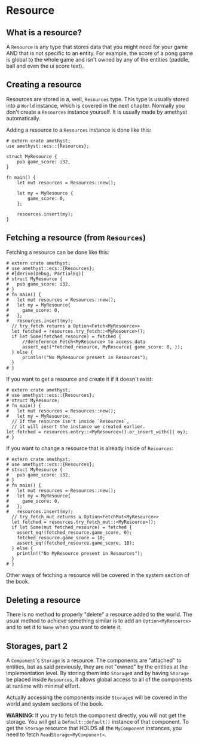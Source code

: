 # Resource

## What is a resource?

A `Resource` is any type that stores data that you might need for your game AND that is not specific to an entity.
For example, the score of a pong game is global to the whole game and isn't owned by any of the entities (paddle, ball and even the ui score text).

## Creating a resource

Resources are stored in a, well, `Resources` type. This type is usually stored into a `World` instance, which is covered in the next chapter.
Normally you don't create a `Resources` instance yourself. It is usually made by amethyst automatically.

Adding a resource to a `Resources` instance is done like this:
```rust,no_run,noplaypen
# extern crate amethyst;
use amethyst::ecs::{Resources};

struct MyResource {
    pub game_score: i32,
}

fn main() {
    let mut resources = Resources::new();
    
    let my = MyResource {
        game_score: 0,
    };
    
    resources.insert(my);
}
```

## Fetching a resource (from `Resources`)

Fetching a resource can be done like this:
```rust,no_run,noplaypen
# extern crate amethyst;
# use amethyst::ecs::{Resources};
# #[derive(Debug, PartialEq)]
# struct MyResource {
#   pub game_score: i32,
# }
# fn main() {
#   let mut resources = Resources::new();
#   let my = MyResource{
#     game_score: 0,
#   };
#   resources.insert(my);
  // try_fetch returns a Option<Fetch<MyResource>>
  let fetched = resources.try_fetch::<MyResource>();
  if let Some(fetched_resource) = fetched {
      //dereference Fetch<MyResource> to access data
      assert_eq!(*fetched_resource, MyResource{ game_score: 0, });
  } else {
      println!("No MyResource present in Resources");
  }
# }
```

If you want to get a resource and create it if it doesn't exist:
```rust,no_run,noplaypen
# extern crate amethyst;
# use amethyst::ecs::{Resources};
# struct MyResource;
# fn main() {
#   let mut resources = Resources::new();
#   let my = MyResource;
  // If the resource isn't inside `Resources`, 
  // it will insert the instance we created earlier.
let fetched = resources.entry::<MyResource>().or_insert_with(|| my);
# }
```

If you want to change a resource that is already inside of `Resources`:
```rust,no_run,noplaypen
# extern crate amethyst;
# use amethyst::ecs::{Resources};
# struct MyResource {
#   pub game_score: i32,
# }
# fn main() {
#   let mut resources = Resources::new();
#   let my = MyResource{
#     game_score: 0,
#   };
#   resources.insert(my);
  // try_fetch_mut returns a Option<FetchMut<MyResource>>
  let fetched = resources.try_fetch_mut::<MyResource>();
  if let Some(mut fetched_resource) = fetched {
    assert_eq!(fetched_resource.game_score, 0);
    fetched_resource.game_score = 10;
    assert_eq!(fetched_resource.game_score, 10);
  } else {
    println!("No MyResource present in Resources");
  }
# }
```

Other ways of fetching a resource will be covered in the system section of the book.

## Deleting a resource

There is no method to properly "delete" a resource added to the world.
The usual method to achieve something similar is to add an `Option<MyResource>` and to set it to `None` when you want to delete it.

## Storages, part 2

A `Component`'s `Storage` is a resource.
The components are "attached" to entities, but as said previously, they are not "owned" by the entities at the implementation level.
By storing them into `Storage`s and by having `Storage` be placed inside `Resources`,
it allows global access to all of the components at runtime with minimal effort.

Actually accessing the components inside `Storage`s will be covered in the world and system sections of the book.

**WARNING:**
If you try to fetch the component directly, you will not get the storage. You will get a `Default::default()` instance of that component.
To get the `Storage` resource that HOLDS all the `MyComponent` instances, you need to fetch `ReadStorage<MyComponent>`.
